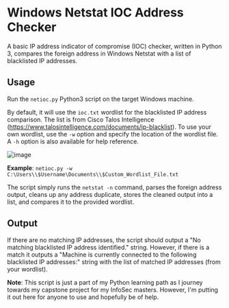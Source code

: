 # Windows Netstat IOC Address Checker
A basic IP address indicator of compromise (IOC) checker, written in Python 3, compares the foreign address in Windows Netstat with a list of blacklisted IP addresses.

## Usage

Run the `netioc.py` Python3 script on the target Windows machine. 

By default, it will use the `ioc.txt` wordlist for the blacklisted IP address comparison. The list is from Cisco Talos Intelligence (https://www.talosintelligence.com/documents/ip-blacklist). 
To use your own wordlist, use the `-w` option and specify the location of the wordlist file. A `-h` option is also available for help reference.

![image](https://github.com/UncleSocks/win-netstat-ioc-address-checker/assets/79778613/9d6550ae-c38c-4441-ab87-253c26734898)



**Example**:
`netioc.py -w C:\Users\\$Username\Documents\\$Custom_Wordlist_File.txt`

The script simply runs the `netstat -n` command, parses the foreign address output, cleans up any address duplicate, stores the cleaned output into a list, and compares it to the provided wordlist.

## Output

If there are no matching IP addresses, the script should output a "No matching blacklisted IP address identified." string. However, if there is a match it outputs a "Machine is currently connected to the following blacklisted IP addresses:" string with the list of matched IP addresses (from your wordlist).

**Note**: This script is just a part of my Python learning path as I journey towards my capstone project for my InfoSec masters. However, I'm putting it out here for anyone to use and hopefully be of help.
